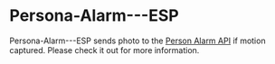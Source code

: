 # Persona-Alarm---ESP

Persona-Alarm---ESP sends photo to the [Person Alarm API](https://github.com/umtdemr/Person-alarm) if motion captured. Please check it out for more information.
